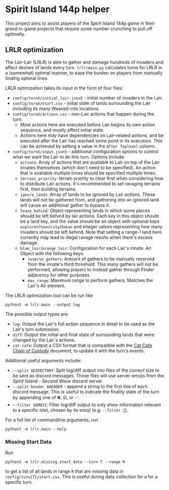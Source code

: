 # Spirit Island 144p helper

This project aims to assist players of the Spirit Island 144p game in their grand in-game projects that require some number crunching to pull off optimally.

## LRLR optimization

The Lair-Lair (LRLR) is able to gather and damage hundreds of invaders and affect doznes of lands every turn. `lrlr/main.py` calculates turns for LRLR in a (somewhat) optimal manner, to ease the burden on players from manually finding optimal lines.

LRLR optimization takes its input in the form of four files:
- `config/turnX/initial_lair.json5` - initial number of invaders in the Lair.
- `config/turnX/start.csv` - initial state of lands surrounding the Lair including its many Weaved-into locations.
- `config/turnX/actions.csv` - non-Lair actions that happen during the turn.
  - Most actions here are executed before Lair begins its own action sequence, and mostly affect initial state.
  - Actions here _may_ have dependencies on Lair-related actions, and be executed after the Lair has reached some point in its execution. This can be achieved by setting a value in the `After Toplevel` column.
- `config/turnX/input.json5` - additional configuration options to control what we want the Lair to do this turn. Options include:
  - `actions`: Array of actions that are available to Lair on top of the Lair innates themselves (which don't need to be specified). An action that is available multiple times should be specified multiple times.
  - `terrain_priority`: terrain priority to clear first when considering how to distribute Lair actions. It's recommended to set ravaging terrains first, then building terrains.
  - `ignore_lands`: Array of lands to be ignored by Lair actions. These lands will not be gathered from, and gathering into an ignored land will cause an additional gather to bypass it.
  - `leave_behind`: Object representing lands in which some pieces should be left behind by lair actions. Each key in this object should be a land key, and the value should be an object with optional keys `explorer`/`town`/`city`/`dahan` and integer values representing how many invaders should be left behind. Note that setting a range-1 land here currently may lead to illegal ravage results when there's excess damage.
  - `blue_lair`/`orange_lair`: Configuration for each Lair's innate. An Object with the following keys:
    - `reserve_gathers`: Amount of gathers to be manually reserved from the innate's third threshold. This many gathers will not be performed, allowing players to instead gather through Finder adjacency for other purposes.
    - `max_range`: Maximum range to perform gathers. Matches the Lair's Air element.

The LRLR optimization tool can be run like
```
python3 -m lrlr.main --output log
```

The possible output types are:
- `log`: Output the Lair's full action sequence in detail to be used as the Lair's turn submission.
- `diff`: Output the initial and final state of surrounding lands that were changed by the Lair's actions.
- `cat-cafe`: Output a CSV format that is compatible with the [Cat Cafe Chain of Custody](https://docs.google.com/spreadsheets/d/1x9654XIyF7MKBAcl5Itv4OQ9JLdwQlXY1-Y3E6svHwY) document, to update it with the turn's events.

Additional useful arguments include:
- `--split $DIRECTORY`: Split log/diff output into files of the correct size to be sent as discord messages. Those files will use server emojis from the _Spirit Island - Second Wave_ discord server.
- `--split-header $HEADER` - append a string to the first line of each discord message. This is useful to indicate the finality state of the turn by appending one of ❌, ☑️, or ✅.
- `--filter $EMOJI`: Filter log/diff output to only show information relevant to a specific islet, chosen by its emoji (e.g. `--filter 🍪`).

For a full list of commandline arguments, run
```
python3 -m lrlr.main --help
```

### Missing Start Data

Run
```
python3 -m lrlr.missing_start_data --turn T --range R
```
to get a list of all lands in range `R` that are missing data in `config/turn{T}/start.csv`. This is useful during data collection for a for a specific turn.
